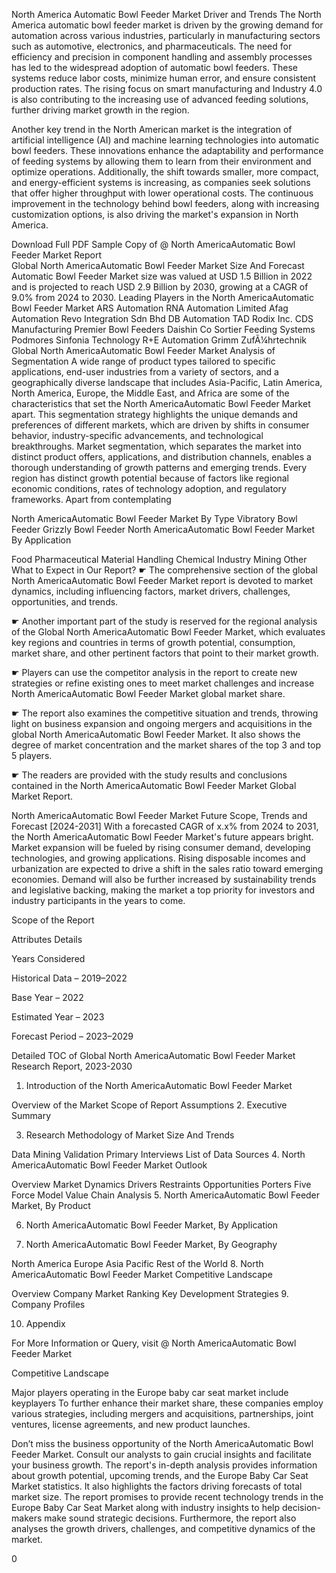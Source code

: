 North America Automatic Bowl Feeder Market Driver and Trends
The North America automatic bowl feeder market is driven by the growing demand for automation across various industries, particularly in manufacturing sectors such as automotive, electronics, and pharmaceuticals. The need for efficiency and precision in component handling and assembly processes has led to the widespread adoption of automatic bowl feeders. These systems reduce labor costs, minimize human error, and ensure consistent production rates. The rising focus on smart manufacturing and Industry 4.0 is also contributing to the increasing use of advanced feeding solutions, further driving market growth in the region.

Another key trend in the North American market is the integration of artificial intelligence (AI) and machine learning technologies into automatic bowl feeders. These innovations enhance the adaptability and performance of feeding systems by allowing them to learn from their environment and optimize operations. Additionally, the shift towards smaller, more compact, and energy-efficient systems is increasing, as companies seek solutions that offer higher throughput with lower operational costs. The continuous improvement in the technology behind bowl feeders, along with increasing customization options, is also driving the market's expansion in North America.

Download Full PDF Sample Copy of @ North AmericaAutomatic Bowl Feeder Market Report  
Global North AmericaAutomatic Bowl Feeder Market Size And Forecast
Automatic Bowl Feeder Market size was valued at USD 1.5 Billion in 2022 and is projected to reach USD 2.9 Billion by 2030, growing at a CAGR of 9.0% from 2024 to 2030.
Leading Players in the North AmericaAutomatic Bowl Feeder Market
ARS Automation
RNA Automation Limited
Afag Automation
Revo Integration Sdn Bhd
DB Automation
TAD
Rodix
Inc.
CDS Manufacturing
Premier Bowl Feeders
Daishin Co
Sortier Feeding Systems
Podmores
Sinfonia Technology
R+E Automation
Grimm ZufÃ¼hrtechnik
Global North AmericaAutomatic Bowl Feeder Market Analysis of Segmentation
A wide range of product types tailored to specific applications, end-user industries from a variety of sectors, and a geographically diverse landscape that includes Asia-Pacific, Latin America, North America, Europe, the Middle East, and Africa are some of the characteristics that set the North AmericaAutomatic Bowl Feeder Market apart. This segmentation strategy highlights the unique demands and preferences of different markets, which are driven by shifts in consumer behavior, industry-specific advancements, and technological breakthroughs. Market segmentation, which separates the market into distinct product offers, applications, and distribution channels, enables a thorough understanding of growth patterns and emerging trends. Every region has distinct growth potential because of factors like regional economic conditions, rates of technology adoption, and regulatory frameworks. Apart from contemplating

North AmericaAutomatic Bowl Feeder Market By Type
Vibratory Bowl Feeder
Grizzly Bowl Feeder
North AmericaAutomatic Bowl Feeder Market By Application

Food
Pharmaceutical
Material Handling
Chemical Industry
Mining
Other
What to Expect in Our Report?
☛ The comprehensive section of the global North AmericaAutomatic Bowl Feeder Market report is devoted to market dynamics, including influencing factors, market drivers, challenges, opportunities, and trends.

☛ Another important part of the study is reserved for the regional analysis of the Global North AmericaAutomatic Bowl Feeder Market, which evaluates key regions and countries in terms of growth potential, consumption, market share, and other pertinent factors that point to their market growth.

☛ Players can use the competitor analysis in the report to create new strategies or refine existing ones to meet market challenges and increase North AmericaAutomatic Bowl Feeder Market global market share.

☛ The report also examines the competitive situation and trends, throwing light on business expansion and ongoing mergers and acquisitions in the global North AmericaAutomatic Bowl Feeder Market. It also shows the degree of market concentration and the market shares of the top 3 and top 5 players.

☛ The readers are provided with the study results and conclusions contained in the North AmericaAutomatic Bowl Feeder Market Global Market Report.

North AmericaAutomatic Bowl Feeder Market Future Scope, Trends and Forecast [2024-2031]
With a forecasted CAGR of x.x% from 2024 to 2031, the North AmericaAutomatic Bowl Feeder Market's future appears bright. Market expansion will be fueled by rising consumer demand, developing technologies, and growing applications. Rising disposable incomes and urbanization are expected to drive a shift in the sales ratio toward emerging economies. Demand will also be further increased by sustainability trends and legislative backing, making the market a top priority for investors and industry participants in the years to come.

Scope of the Report

Attributes Details

Years Considered

Historical Data – 2019–2022

Base Year – 2022

Estimated Year – 2023

Forecast Period – 2023–2029

Detailed TOC of Global North AmericaAutomatic Bowl Feeder Market Research Report, 2023-2030
1. Introduction of the North AmericaAutomatic Bowl Feeder Market

Overview of the Market
Scope of Report
Assumptions
2. Executive Summary

3. Research Methodology of Market Size And Trends

Data Mining
Validation
Primary Interviews
List of Data Sources
4. North AmericaAutomatic Bowl Feeder Market Outlook

Overview
Market Dynamics
Drivers
Restraints
Opportunities
Porters Five Force Model
Value Chain Analysis
5. North AmericaAutomatic Bowl Feeder Market, By Product

6. North AmericaAutomatic Bowl Feeder Market, By Application

7. North AmericaAutomatic Bowl Feeder Market, By Geography

North America
Europe
Asia Pacific
Rest of the World
8. North AmericaAutomatic Bowl Feeder Market Competitive Landscape

Overview
Company Market Ranking
Key Development Strategies
9. Company Profiles

10. Appendix

For More Information or Query, visit @ North AmericaAutomatic Bowl Feeder Market

Competitive Landscape

Major players operating in the Europe baby car seat market include keyplayers To further enhance their market share, these companies employ various strategies, including mergers and acquisitions, partnerships, joint ventures, license agreements, and new product launches.

Don’t miss the business opportunity of the North AmericaAutomatic Bowl Feeder Market. Consult our analysts to gain crucial insights and facilitate your business growth.
The report's in-depth analysis provides information about growth potential, upcoming trends, and the Europe Baby Car Seat Market statistics. It also highlights the factors driving forecasts of total market size. The report promises to provide recent technology trends in the Europe Baby Car Seat Market along with industry insights to help decision-makers make sound strategic decisions. Furthermore, the report also analyses the growth drivers, challenges, and competitive dynamics of the market.

0
